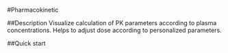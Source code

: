 #Pharmacokinetic

##Description
Visualize calculation of PK parameters according to plasma concentrations. Helps to adjust dose according to personalized parameters.

##Quick start
